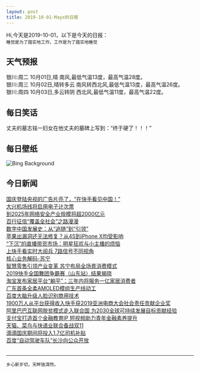 ```yaml
---
layout: post
title: 2019-10-01-Mayx的日报
---
```


Hi,今天是2019-10-01，以下是今天的日报：<br><small>
睡觉是为了踏实地工作，工作是为了踏实地睡觉</small><!--more-->
## 天气预报
银川:周二 10月01日,晴 南风,最低气温13度，最高气温28度。<br>银川:周三 10月02日,晴转多云 南风转西北风,最低气温13度，最高气温26度。<br>银川:周四 10月03日,多云转阴 西北风,最低气温11度，最高气温22度。
## 每日笑话
丈夫的墓志铭一妇女在他丈夫的墓碑上写到：“终于硬了！！！”
## 每日壁纸
![Bing Background](https://cn.bing.com/th?id=OHR.DaxingPKX_EN-US3995932442_1920x1080.jpg&rf=LaDigue_1920x1080.jpg&pid=hp "An aerial view of Beijing Daxing International Airport, China (© Xinhua/Alamy)")
## 今日新闻

[国庆登陆央视的广告片亮了，“在快手看见中国！”](http://it.people.com.cn/n1/2019/0930/c1009-31382040.html)   
[大兴机场线将启用电子计次票](http://it.people.com.cn/n1/2019/0930/c1009-31380847.html)   
[到2025年网络安全产业规模将超2000亿元](http://it.people.com.cn/n1/2019/0930/c1009-31380771.html)   
[百行征信“覆盖全社会”之路漫漫](http://it.people.com.cn/n1/2019/0930/c1009-31380797.html)   
[数字中国发展史：从“追随”到“引领”](http://it.people.com.cn/n1/2019/0930/c1009-31380757.html)   
[苹果出漏洞还无法修复？从4S到iPhone X均受影响](http://it.people.com.cn/n1/2019/0930/c1009-31380817.html)   
[“下沉”的直播带货市场：明星狂欢与小主播的烦恼](http://it.people.com.cn/n1/2019/0930/c1009-31380823.html)   
[上快手看实时大阅兵 7路信号不同视角](http://it.people.com.cn/n1/2019/0929/c1009-31380239.html)   
[核心业务解码-苏宁](http://it.people.com.cn/n1/2019/0929/c429786-31380087.html)   
[智慧零售引领产业变革 苏宁布局全场景消费模式](http://it.people.com.cn/n1/2019/0929/c1009-31380062.html)   
[2019快手全国舞团争霸赛（山东站）结果揭晓](http://it.people.com.cn/n1/2019/0929/c1009-31379272.html)   
[淘宝发布家居平台“躺平”：三年内将服务一亿家居消费者](http://it.people.com.cn/n1/2019/0929/c1009-31378772.html)   
[广东首条全柔AMOLED模组生产线动工](http://it.people.com.cn/n1/2019/0929/c1009-31378677.html)   
[百度大脑升级人脸识别商用技术](http://it.people.com.cn/n1/2019/0927/c1009-31377686.html)   
[1900万人从平台获得收入快手获2019亚洲电商大会社会责任贡献企业奖](http://it.people.com.cn/n1/2019/0927/c1009-31377723.html)   
[阿里巴巴互联网脱贫模式走入联合国 为2030全球可持续发展目标贡献经验](http://it.people.com.cn/n1/2019/0927/c1009-31377650.html)   
[支付宝打造首个金融教育IP 短视频助力青年金融素养提升](http://it.people.com.cn/n1/2019/0927/c1009-31377573.html)   
[天猫、菜鸟与快递业联合备战双11](http://it.people.com.cn/n1/2019/0927/c1009-31377576.html)   
[滴滴国庆期间将投入1.7亿司机补贴](http://it.people.com.cn/n1/2019/0927/c1009-31377199.html)   
[百度“自动驾驶车队”长沙向公众开放](http://it.people.com.cn/n1/2019/0927/c1009-31377437.html)   
<br />

***

<small>乡心新岁切，天畔独潸然。</small>
